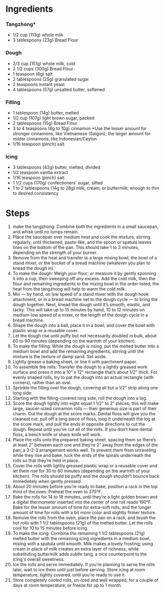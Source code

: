 # Ingredients

### Tangzhong*
* 1/2 cup (113g) whole milk
* 3 tablespoons (23g) Bread Flour

### Dough
* 2/3 cup (151g) whole milk, cold
* 2 1/2 cups (300g) Bread Flour
* 1 teaspoon (6g) salt
* 2 tablespoons (25g) granulated sugar
* 2 teaspoons instant yeast
* 4 tablespoons (57g) unsalted butter, softened

### Filling
* 1 tablespoon (14g) butter, melted
* 1/2 cup (107g) light brown sugar, packed
* 2 tablespoons (15g) Bread Flour
* 3 to 4 teaspoons (8g to 10g) cinnamon *Use the lesser amount for stronger cinnamons, like Vietnamese (Saigon); the larger amount for milder cinnamons, like Indonesian/Ceylon.
* 1/16 teaspoon (pinch) salt


### Icing
* 3 tablespoons (42g) butter, melted, divided
* 1/2 teaspoon vanilla extract
* 1/16 teaspoon (pinch) salt
* 1 1/2 cups (170g) confectioners' sugar, sifted
* 1 to 2 tablespoons (14g to 28g) milk, cream, or buttermilk; enough to thin to desired consistency

# Steps

1. make the tangzhong: Combine both the ingredients in a small saucepan, and whisk until no lumps remain.
1. Place the saucepan over medium heat and cook the mixture, stirring regularly, until thickened, paste-like, and the spoon or spatula leaves lines on the bottom of the pan. This should take 1 to 3 minutes, depending on the strength of your burner.
1. Remove from the heat and transfer to a large mixing bowl, the bowl of a stand mixer, or the bucket of a bread machine (whatever you plan to knead the dough in).
1. To make the dough: Weigh your flour; or measure it by gently spooning it into a cup, then sweeping off any excess. Add the cold milk, then the flour and remaining ingredients to the mixing bowl in the order listed; the heat from the tangzhong will help to warm the cold milk.
1. Mix — by hand, on low speed of a stand mixer with the dough hook attachment, or in a bread machine set to the dough cycle — to bring the dough together. Next, knead the dough until it’s smooth, elastic, and tacky. This will take up to 15 minutes by hand, 10 to 12 minutes on medium-low speed of a mixer, or the length of the dough cycle in a bread machine.
1. Shape the dough into a ball, place it in a bowl, and cover the bowl with plastic wrap or a reusable cover.
1. Let the dough rise until puffy but not necessarily doubled in bulk, about 60 to 90 minutes (depending on the warmth of your kitchen).
1. To make the filling: While the dough is rising, put the melted butter into a medium bowl and add the remaining ingredients, stirring until the mixture is the texture of damp sand. Set aside.
1. Lightly grease a baking sheet, or line it with parchment paper. 
1. To assemble the rolls: Transfer the dough to a lightly greased work surface and press it into a 10” x 12” rectangle that’s about 1/2” thick. For evenly shaped rolls, try to pat the dough into an actual rectangle (with corners), rather than an oval. 
1. Sprinkle the filling over the dough, covering all but a 1/2” strip along one long side. 
1. Starting with the filling-covered long side, roll the dough into a log.
1. Score the dough lightly into eight equal 1 1/2” to 2” pieces; this will make large, saucer-sized cinnamon rolls — their generous size is part of their charm. Cut the dough at the score marks. Dental floss will give you the cleanest cut: pull off a long piece of floss, loop it underneath the log at the score mark, and pull the ends in opposite directions to cut the dough. Repeat until you've cut all of the rolls. If you don’t have dental floss, a bench knife or sharp knife will work. 
1. Place the rolls onto the prepared baking sheet, spacing them so there’s at least 2” between each one and they’re 2” away from the edges of the pan; a 3-2-3 arrangement works well. To prevent them from unraveling while they rise and bake, tuck the ends of the spirals underneath the rolls so that they’re held in place.
1. Cover the rolls with lightly greased plastic wrap or a reusable cover and let them rise for 30 to 60 minutes (depending on the warmth of your kitchen). The rolls should be puffy and the dough shouldn’t bounce back immediately when gently pressed.
1. About 20 minutes before you’re ready to bake, position a rack in the top third of the oven. Preheat the oven to 375°F.
1. Bake the rolls for 14 to 18 minutes, until they’re a light golden brown and a digital thermometer inserted into the center of one roll reads 190°F. Bake for the lesser amount of time for extra-soft rolls, and the longer amount of time for rolls with a bit more color and slightly firmer texture.
1. Remove the rolls from the oven, place the pan on a rack, and brush the hot rolls with 1 1/2 tablespoons (21g) of the melted butter. Let the rolls cool for 10 to 15 minutes before icing.
1. To make the icing: Combine the remaining 1 1/2 tablespoons (21g) melted butter with the remaining icing ingredients in a medium bowl, mixing with a spatula until smooth. Milk makes a lovely frosting; using cream in place of milk creates an extra layer of richness, while substituting buttermilk adds subtle tang, a nice counterpoint to the icing's overall sweetness.
1. Ice the rolls and serve immediately. If you’re planning to serve the rolls later, wait to ice them until just before serving. Store icing at room temperature, tightly covered, until you’re ready to use it.
1. Store completely cooled rolls, un-iced and well wrapped, for a couple of days at room temperature; or freeze for up to 1 month.

